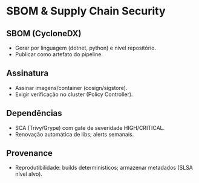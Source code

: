 # SBOM & Supply Chain Security

## SBOM (CycloneDX)
- Gerar por linguagem (dotnet, python) e nível repositório.
- Publicar como artefato do pipeline.

## Assinatura
- Assinar imagens/container (cosign/sigstore).
- Exigir verificação no cluster (Policy Controller).

## Dependências
- SCA (Trivy/Grype) com gate de severidade HIGH/CRITICAL.
- Renovação automática de libs; alerts semanais.

## Provenance
- Reprodutibilidade: builds determinísticos; armazenar metadados (SLSA nível alvo).
